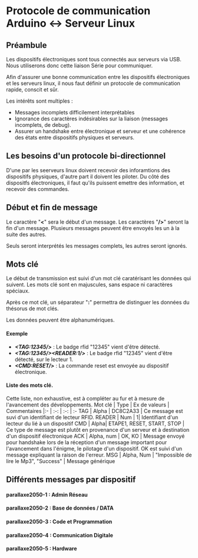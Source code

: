 # Protocole de communication Arduino <-> Serveur Linux

## Préambule 
Les dispositifs électroniques sont tous connectés aux serveurs via USB. Nous utiliserons donc cette liaison Série pour communiquer.

Afin d'assurer une bonne communication entre les dispositifs électroniques et les serveurs linux, il nous faut définir un protocole de communication rapide, conscit et sûr.

Les intérêts sont multiples : 
- Messages incomplets difficilement interprétables
- Ignorance des caractères indésirables sur la liaison (messages incomplets, de debug).
- Assurer un handshake entre électronique et serveur et une cohérence des états entre dispositifs physiques et serveurs.

## Les besoins d'un protocole bi-directionnel
D'une par les seerveurs linux doivent recevoir des inforamtions des dispositifs physiques, d'autre part il doivent les piloter.
Du côté des dispositfs électroniques, il faut qu'ils puissent emettre des information, et recevoir des commandes.

## Début et fin de message
Le caractère "**<**" sera le début d'un message.
Les caractères "**/>**" seront la fin d'un message.
Plusieurs messages peuvent être envoyés les un à la suite des autres. 

Seuls seront interprétés les messages complets, les autres seront ignorés.

## Mots clé
Le début de transmission est suivi d'un mot clé caratérisant les données qui suivent. Les mots clé sont en majuscules, sans espace ni caractères spéciaux.

Après ce mot clé, un séparateur "**:**" permettra de distinguer les données du thésorus de mot clés.

Les données peuvent être alphanumériques.

#### Exemple
 - ***\<TAG:12345/\>***  : Le badge rfid "12345" vient d'être détecté.
 - ***\<TAG:12345/\>\<READER:1/\>***  : Le badge rfid "12345" vient d'être détecté, sur le lecteur 1.
 - ***\<CMD:RESET/\>***  : La commande reset est envoyée au dispositif électronique.

#### Liste des mots clé.

Cette liste, non exhaustive, est à compléter au fur et à mesure de l'avancement des développements.
Mot clé | Type | Ex de valeurs | Commentaires
|:- | :-: | :-: | :-
TAG | Alpha | DC8C2A33 | Ce message est suvi d'un identifiant de lecteur RFID.
READER | Num | 1| Identifiant d'un lecteur du lié à un dispositif
CMD | Alpha| ETAPE1, RESET, START, STOP | Ce type de message est plutôt en provenance d'un serveur et à destination d'un dispositif électronique
ACK | Alpha, num | OK, KO | Message envoyé pour handshake lors de la réception d'un message important pour l'avancement dans l'énigme, le pilotage d'un dispositif. OK est suivi d'un message expliquant la raison de l'erreur.
MSG | Alpha, Num | "Impossible de lire le Mp3", "Success" | Message générique

## Différents messages par dispositif
#### parallaxe2050-1 : Admin Réseau
#### parallaxe2050-2 : Base de données / DATA
#### parallaxe2050-3 : Code et Programmation
#### parallaxe2050-4 : Communication Digitale
#### parallaxe2050-5 : Hardware
